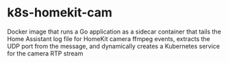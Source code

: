 # k8s-homekit-cam

Docker image that runs a Go application as a sidecar container that tails the Home Assistant log file for HomeKit camera ffmpeg events, extracts the UDP port from the message, and dynamically creates a Kubernetes service for the camera RTP stream